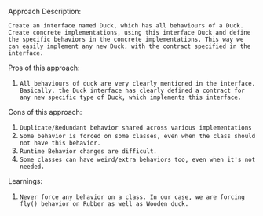 Approach Description:

`Create an interface named Duck, which has all behaviours of a Duck. Create concrete implementations, using this interface Duck and define the specific behaviors in the concrete implementations. This way we can easily implement any new Duck, with the contract specified in the interface.`

Pros of this approach:

1. `All behaviours of duck are very clearly mentioned in the interface. Basically, the Duck interface has clearly defined a contract for any new specific type of Duck, which implements this interface.`

Cons of this approach:

1. `Duplicate/Redundant behavior shared across various implementations`
2. `Some behavior is forced on some classes, even when the class should not have this behavior.`
3. `Runtime Behavior changes are difficult.`
4. `Some classes can have weird/extra behaviors too, even when it's not needed.`


Learnings:

1. `Never force any behavior on a class. In our case, we are forcing fly() behavior on Rubber as well as Wooden duck.`
